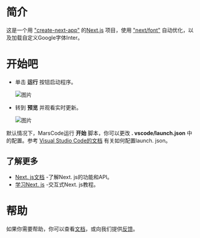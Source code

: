 # 简介
这是一个用 ["create-next-app"](https://github.com/vercel/next.js/tree/canary/packages/create-next-app) 的[Next.js](https://nextjs.org/) 项目，使用 ["next/font"](https://nextjs.org/docs/basic-features/font-optimization) 自动优化，以及加载自定义Google字体Inter。
# 开始吧
* 单击 **运行** 按钮启动程序。

   ![图片](https://lf-cdn.marscode.com.cn/obj/eden-cn/ljhwz_lkpkbvsj/ljhwZthlaukjlkulzlp/project_template/prod/65f48f5a2ed383785b888d04ea4d25564bff6da3/images/native_nodejs_nextjs/run.jpeg)

* 转到 **预览** 并观看实时更新。

   ![图片](https://lf-cdn.marscode.com.cn/obj/eden-cn/ljhwz_lkpkbvsj/ljhwZthlaukjlkulzlp/project_template/prod/65f48f5a2ed383785b888d04ea4d25564bff6da3/images/native_nodejs_nextjs/preview.jpeg)

默认情况下，MarsCode运行 **开始** 脚本，你可以更改 **. vscode/launch.json** 中的配置。参考 [Visual Studio Code的文档](https://code.visualstudio.com/docs/editor/debugging) 有关如何配置launch. json。
## 了解更多
- [Next. js文档](https://nextjs.org/docs) -了解Next. js的功能和API。
- [学习Next. js](https://nextjs.org/learn) -交互式Next. js教程。
# 帮助
如果你需要帮助，你可以查看[文档](https://docs.marscode.cn/)，或向我们提供[反馈](https://juejin.cn/pin/club/7359094304150650889?utm_source=doc&utm_medium=marscode)。

